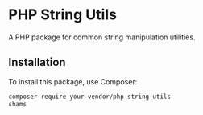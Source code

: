 # PHP String Utils

A PHP package for common string manipulation utilities.

## Installation

To install this package, use Composer:

```bash
composer require your-vendor/php-string-utils
shams